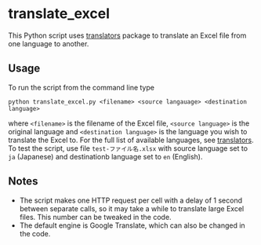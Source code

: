 # translate_excel
This Python script uses [translators](https://pypi.org/project/translators/) package to translate an Excel file from one language to another. 

## Usage
To run the script from the command line type

`python translate_excel.py <filename> <source langauage> <destination language>`

where `<filename>` is the filename of the Excel file, `<source language>` is the original language and `<destination language>` is the language you wish to translate the Excel to. For the full list of available languages, see [translators](https://pypi.org/project/translators/). To test the script, use file `test-ファイル名.xlsx` with source language set to `ja` (Japanese) and destinationb language set to `en` (English).

## Notes
- The script makes one HTTP request per cell with a delay of 1 second between separate calls, so it may take a while to translate large Excel files. This number can be tweaked in the code.
- The default engine is Google Translate, which can also be changed in the code.


